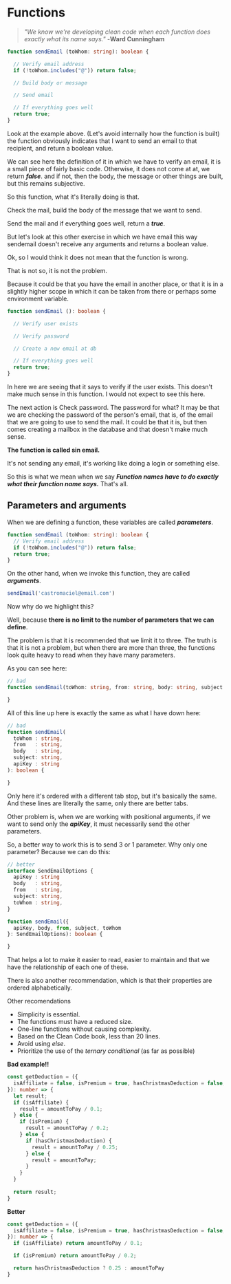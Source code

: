# Functions

> _"We know we're developing clean code when each function does exactly what its name says."_ -**Ward Cunningham**

```typescript
function sendEmail (toWhom: string): boolean {

  // Verify email address
  if (!toWhom.includes("@")) return false;

  // Build body or message

  // Send email

  // If everything goes well
  return true;
}
```
Look at the example above. (Let's avoid internally how the function is built) the function obviously indicates that I want to send an email to that recipient, and return a boolean value.

We can see here the definition of it in which we have to verify an email, it is a small piece of fairly basic code. Otherwise, it does not come at at, we return **_false_**. and if not, then the body, the message or other things are built, but this remains subjective.

So this function, what it's literally doing is that.

Check the mail, build the body of the message that we want to send.

Send the mail and if everything goes well, return a **_true_**.

But let's look at this other exercise in which we have email this way sendemail doesn't receive any arguments and returns a boolean value.

Ok, so I would think it does not mean that the function is wrong.

That is not so, it is not the problem.

Because it could be that you have the email in another place, or that it is in a slightly higher scope in which it can be taken from there or perhaps some environment variable.

```typescript
function sendEmail (): boolean {

  // Verify user exists

  // Verify password

  // Create a new email at db

  // If everything goes well
  return true;
}
```

In here we are seeing that it says to verify if the user exists. This doesn't make much sense in this function. I would not expect to see this here.

The next action is Check password. The password for what? It may be that we are checking the password of the person's email, that is, of the email that we are going to use to send the mail. It could be that it is, but then comes creating a mailbox in the database and that doesn't make much sense.

**The function is called sin email.**

It's not sending any email, it's working like doing a login or something else.

So this is what we mean when we say **_Function names have to do exactly what their function name says._** That's all.

## Parameters and arguments

When we are defining a function, these variables are called **_parameters_**.

```typescript
function sendEmail (toWhom: string): boolean {
  // Verify email address
  if (!toWhom.includes("@")) return false;
  return true;
}
```

On the other hand, when we invoke this function, they are called **_arguments_**.

```typescript
sendEmail('castromaciel@email.com')
```

Now why do we highlight this?

Well, because **there is no limit to the number of parameters that we can define**.

The problem is that it is recommended that we limit it to three. The truth is that it is not a problem, but when there are more than three, the functions look quite heavy to read when they have many parameters.

As you can see here:

```typescript
// bad
function sendEmail(toWhom: string, from: string, body: string, subject: string, apiKey: string): boolean {

}
```
All of this line up here is exactly the same as what I have down here:
```typescript
// bad
function sendEmail(
  toWhom : string,
  from   : string,
  body   : string,
  subject: string, 
  apiKey : string
): boolean {

}
```
Only here it's ordered with a different tab stop, but it's basically the same. And these lines are literally the same, only there are better tabs.

Other problem is, when we are working with positional arguments, if we want to send only the **_apiKey_**, it must necessarily send the other parameters.

So, a better way to work this is to send 3 or 1 parameter. Why only one parameter? Because we can do this:

```typescript
// better
interface SendEmailOptions {
  apiKey : string
  body   : string,
  from   : string,
  subject: string, 
  toWhom : string,
}

function sendEmail({
  apiKey, body, from, subject, toWhom
}: SendEmailOptions): boolean {

} 
```

That helps a lot to make it easier to read, easier to maintain and that we have the relationship of each one of these.

There is also another recommendation, which is that their properties are ordered alphabetically.


Other recomendations

  - Simplicity is essential.
  - The functions must have a reduced size.
  - One-line functions without causing complexity.
  - Based on the Clean Code book, less than 20 lines.
  - Avoid using _else_.
  - Prioritize the use of the _ternary conditional_ (as far as possible)

**Bad example!!**
```ts
const getDeduction = ({
  isAffiliate = false, isPremium = true, hasChristmasDeduction = false, amountToPay = 100
}): number => {
  let result;
  if (isAffiliate) {
    result = amountToPay / 0.1;
  } else {
    if (isPremium) {
      result = amountToPay / 0.2;
    } else {
      if (hasChristmasDeduction) {
        result = amountToPay / 0.25;
      } else {
        result = amountToPay; 
      }
    }
  }
  
  return result;
}
```

**Better**
```ts
const getDeduction = ({
  isAffiliate = false, isPremium = true, hasChristmasDeduction = false, amountToPay = 100
}): number => {
  if (isAffiliate) return amountToPay / 0.1;

  if (isPremium) return amountToPay / 0.2;

  return hasChristmasDeduction ? 0.25 : amountToPay
}
```